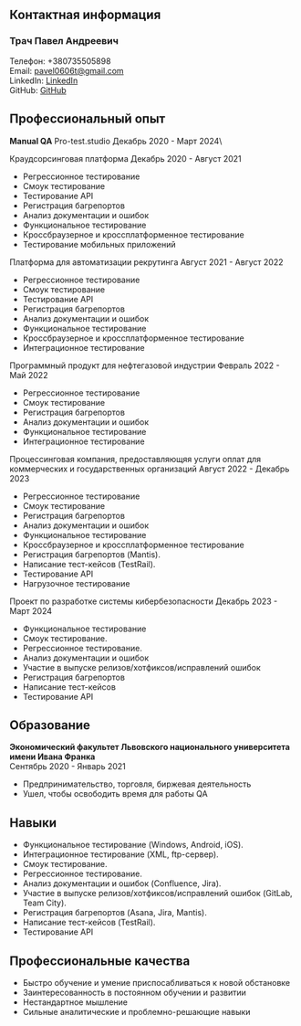 ## Контактная информация

### Трач Павел Андреевич



Телефон: +380735505898\
Email: pavel0606t@gmail.com\
LinkedIn: [LinkedIn](http://www.linkedin.com/in/poul-trach-25a395245)\
GitHub: [GitHub](https://github.com/pash0que)


## Профессиональный опыт

**Manual QA**
Pro-test.studio
Декабрь 2020 - Март 2024\





Краудсорсинговая платформа
Декабрь 2020 - Август 2021

* Регрессионное тестирование
* Смоук тестирование
* Тестирование API
* Регистрация багрепортов
* Анализ документации и ошибок
* Функциональное тестирование
* Кроссбраузерное и кроссплатформенное тестирование
* Тестирование мобильных приложений


Платформа для автоматизации рекрутинга
Август 2021 - Август 2022

* Регрессионное тестирование
* Смоук тестирование
* Тестирование API
* Регистрация багрепортов
* Анализ документации и ошибок
* Функциональное тестирование
* Кроссбраузерное и кроссплатформенное тестирование
* Интеграционное тестирование


Программный продукт для нефтегазовой индустрии
Февраль 2022 - Май 2022

* Регрессионное тестирование
* Смоук тестирование
* Регистрация багрепортов
* Анализ документации и ошибок
* Функциональное тестирование
* Интеграционное тестирование


Процессинговая компания, предоставляющяя услуги оплат для коммерческих и государственных организаций
Август 2022 - Декабрь 2023

* Регрессионное тестирование
* Смоук тестирование
* Регистрация багрепортов
* Анализ документации и ошибок
* Функциональное тестирование
* Кроссбраузерное и кроссплатформенное тестирование
* Регистрация багрепортов (Mantis).
* Написание тест-кейсов (TestRail).
* Тестирование API
* Нагрузочное тестирование



Проект по разработке системы кибербезопасности
Декабрь 2023 - Март 2024

* Функциональное тестирование 
* Смоук тестирование.
* Регрессионное тестирование.
* Анализ документации и ошибок 
* Участие в выпуске релизов/хотфиксов/исправлений ошибок 
* Регистрация багрепортов 
* Написание тест-кейсов 
* Тестирование API


## Образование

**Экономический факультет Львовского национального университета имени Ивана Франка**\
Сентябрь 2020 - Январь 2021

- Предпринимательство, торговля, биржевая деятельность
- Ушел, чтобы освободить время для работы QA

## Навыки

- Функциональное тестирование (Windows, Android, iOS).
- Интеграционное тестирование (XML, ftp-сервер).
- Смоук тестирование.
- Регрессионное тестирование.
- Анализ документации и ошибок (Confluence, Jira).
- Участие в выпуске релизов/хотфиксов/исправлений ошибок (GitLab, Team City).
- Регистрация багрепортов (Asana, Jira, Mantis).
- Написание тест-кейсов (TestRail).
- Тестирование API

## Профессиональные качества

- Быстро обучение и умение приспосабливаться к новой обстановке
- Заинтересованность в постоянном обучении и развитии
- Нестандартное мышление
- Сильные аналитические и проблемно-решающие навыки







